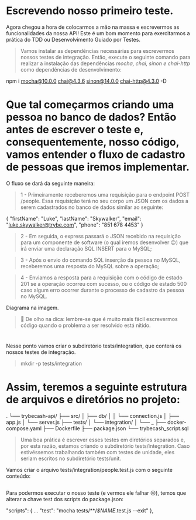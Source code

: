 # Escrevendo nosso primeiro teste.

Agora chegou a hora de colocarmos a mão na massa e escrevermos as funcionalidades da nossa API! Este é um bom momento para exercitarmos a prática do TDD ou Desenvolvimento Guiado por Testes.


> Vamos instalar as dependências necessárias para escrevermos nossos testes de integração. Então, execute o seguinte comando para realizar a instalação das dependências *mocha, chai, sinon e chai-http* como dependências de desenvolvimento:

npm i mocha@10.0.0 chai@4.3.6 sinon@14.0.0 chai-http@4.3.0 -D


# Que tal começarmos criando uma pessoa no banco de dados? Então antes de escrever o teste e, consequentemente, nosso código, vamos entender o fluxo de cadastro de pessoas que iremos implementar.

  O fluxo se dará da seguinte maneira:

  > 1 - Primeiramente receberemos uma requisição para o endpoint POST /people. Essa requisição terá no seu corpo um JSON com os dados a serem cadastrados no banco de dados similar ao seguinte:

  {
    "firstName": "Luke",
    "lastName": "Skywalker",
    "email": "luke.skywalker@trybe.com",
    "phone": "851 678 4453"
  }

  > 2 - Em seguida, o express passará o JSON recebido na requisição para um componente de software (o qual iremos desenvolver 😉) que irá enviar uma declaração SQL INSERT para o MySQL;

  > 3 - Após o envio do comando SQL inserção da pessoa no MySQL, receberemos uma resposta do MySQL sobre a operação;

  > 4 - Enviamos a resposta para a requisição com o código de estado 201 se a operação ocorreu com sucesso, ou o código de estado 500 caso algum erro ocorrer durante o processo de cadastro da pessoa no MySQL.


  Diagrama na imagem.

  > 👀 De olho na dica: lembre-se que é muito mais fácil escrevermos código quando o problema a ser resolvido está nítido.

#
Nesse ponto vamos criar o subdiretório tests/integration, que conterá os nossos testes de integração. 
> mkdir -p tests/integration

# Assim, teremos a seguinte estrutura de arquivos e diretórios no projeto:
.
└── trybecash-api/
    ├── src/
    │   ├── db/
    │   │   └── connection.js
    │   ├── app.js
    │   └── server.js
    ├── tests/
    │   └── integration/
    │       └── _
    ├── docker-compose.yaml
    ├── Dockerfile
    ├── package.json
    └── trybecash_script.sql

 > Uma boa prática é escrever esses testes em diretórios separados e, por esta razão, estamos criando o subdiretório tests/integration. Caso estivéssemos trabalhando também com testes de unidade, eles seriam escritos no subdiretório tests/unit.


Vamos criar o arquivo tests/integration/people.test.js com o seguinte conteúdo:

## 

Para podermos executar o nosso teste (e vermos ele falhar 😛), temos que alterar a chave test dos scripts do package.json:

"scripts": {
  ...
  "test": "mocha tests/**/*$NAME*.test.js --exit"
},


